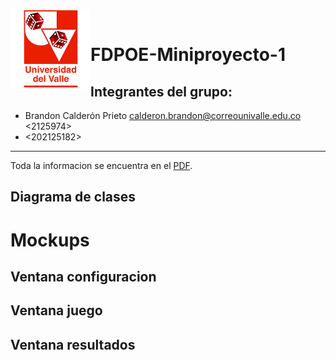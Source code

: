 <img align="left" alt="Logo" src="src/Imagenes/Icon.png" height="128"><br>

# FDPOE-Miniproyecto-1

## Integrantes del grupo:

- Brandon Calderón Prieto <calderon.brandon@correounivalle.edu.co> <2125974>
-  <202125182>
---
Toda la informacion se encuentra en el [PDF](https://github.com/Br4z/FDPOE-Miniproyecto-1/blob/main/src/Minproyecto%20-%201.pdf).

## Diagrama de clases



# Mockups

## Ventana configuracion


## Ventana juego

## Ventana resultados
